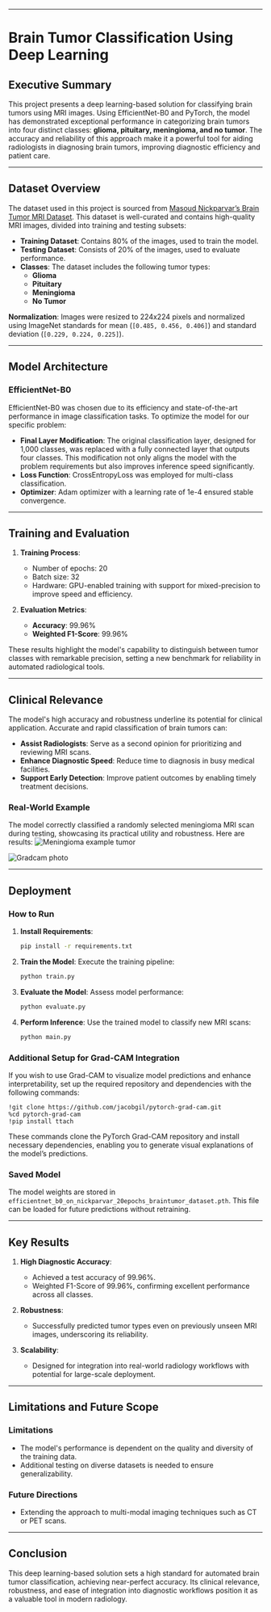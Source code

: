 

---

# Brain Tumor Classification Using Deep Learning

## Executive Summary

This project presents a deep learning-based solution for classifying brain tumors using MRI images. Using EfficientNet-B0 and PyTorch, the model has demonstrated exceptional performance in categorizing brain tumors into four distinct classes: **glioma, pituitary, meningioma, and no tumor**. The accuracy and reliability of this approach make it a powerful tool for aiding radiologists in diagnosing brain tumors, improving diagnostic efficiency and patient care.

---

## Dataset Overview

The dataset used in this project is sourced from [Masoud Nickparvar’s Brain Tumor MRI Dataset](https://www.kaggle.com/datasets/masoudnickparvar/brain-tumor-mri-dataset). This dataset is well-curated and contains high-quality MRI images, divided into training and testing subsets:

- **Training Dataset**: Contains 80% of the images, used to train the model.
- **Testing Dataset**: Consists of 20% of the images, used to evaluate performance.
- **Classes**: The dataset includes the following tumor types:
  - **Glioma**
  - **Pituitary**
  - **Meningioma**
  - **No Tumor**

**Normalization**: Images were resized to 224x224 pixels and normalized using ImageNet standards for mean (`[0.485, 0.456, 0.406]`) and standard deviation (`[0.229, 0.224, 0.225]`).

---

## Model Architecture

### EfficientNet-B0
EfficientNet-B0 was chosen due to its efficiency and state-of-the-art performance in image classification tasks. To optimize the model for our specific problem:

- **Final Layer Modification**: The original classification layer, designed for 1,000 classes, was replaced with a fully connected layer that outputs four classes. This modification not only aligns the model with the problem requirements but also improves inference speed significantly.
- **Loss Function**: CrossEntropyLoss was employed for multi-class classification.
- **Optimizer**: Adam optimizer with a learning rate of 1e-4 ensured stable convergence.

---

## Training and Evaluation

1. **Training Process**:
   - Number of epochs: 20
   - Batch size: 32
   - Hardware: GPU-enabled training with support for mixed-precision to improve speed and efficiency.

2. **Evaluation Metrics**:
   - **Accuracy**: 99.96%
   - **Weighted F1-Score**: 99.96%

These results highlight the model's capability to distinguish between tumor classes with remarkable precision, setting a new benchmark for reliability in automated radiological tools.

---

## Clinical Relevance

The model's high accuracy and robustness underline its potential for clinical application. Accurate and rapid classification of brain tumors can:

- **Assist Radiologists**: Serve as a second opinion for prioritizing and reviewing MRI scans.
- **Enhance Diagnostic Speed**: Reduce time to diagnosis in busy medical facilities.
- **Support Early Detection**: Improve patient outcomes by enabling timely treatment decisions.

### Real-World Example
The model correctly classified a randomly selected meningioma MRI scan during testing, showcasing its practical utility and robustness. Here are results:
![Meningioma example tumor](https://github.com/fajan-py/Brain-Tumor-Classification-Using-Deep-Learning-and-Grad-Cam-explainability/blob/main/meningioma.jpg)

![Gradcam photo](https://github.com/fajan-py/Brain-Tumor-Classification-Using-Deep-Learning-and-Grad-Cam-explainability/blob/main/meningioma%20heatmap.png)


---

## Deployment

### How to Run
1. **Install Requirements**:
   ```bash
   pip install -r requirements.txt
   ```

2. **Train the Model**:
   Execute the training pipeline:
   ```bash
   python train.py
   ```

3. **Evaluate the Model**:
   Assess model performance:
   ```bash
   python evaluate.py
   ```

4. **Perform Inference**:
   Use the trained model to classify new MRI scans:
   ```bash
   python main.py
   ```

### Additional Setup for Grad-CAM Integration
If you wish to use Grad-CAM to visualize model predictions and enhance interpretability, set up the required repository and dependencies with the following commands:

```
!git clone https://github.com/jacobgil/pytorch-grad-cam.git
%cd pytorch-grad-cam
!pip install ttach
```
These commands clone the PyTorch Grad-CAM repository and install necessary dependencies, enabling you to generate visual explanations of the model’s predictions.



### Saved Model
The model weights are stored in `efficientnet_b0_on_nickparvar_20epochs_braintumor_dataset.pth`. This file can be loaded for future predictions without retraining.

---

## Key Results

1. **High Diagnostic Accuracy**:
   - Achieved a test accuracy of 99.96%.
   - Weighted F1-Score of 99.96%, confirming excellent performance across all classes.

2. **Robustness**:
   - Successfully predicted tumor types even on previously unseen MRI images, underscoring its reliability.

3. **Scalability**:
   - Designed for integration into real-world radiology workflows with potential for large-scale deployment.

---

## Limitations and Future Scope

### Limitations
- The model's performance is dependent on the quality and diversity of the training data.
- Additional testing on diverse datasets is needed to ensure generalizability.

### Future Directions
- Extending the approach to multi-modal imaging techniques such as CT or PET scans.


---

## Conclusion

This deep learning-based solution sets a high standard for automated brain tumor classification, achieving near-perfect accuracy. Its clinical relevance, robustness, and ease of integration into diagnostic workflows position it as a valuable tool in modern radiology.



